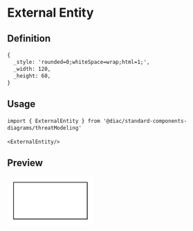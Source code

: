 # External Entity

## Definition

```
{
  _style: 'rounded=0;whiteSpace=wrap;html=1;',
  _width: 120,
  _height: 60,
}
```

## Usage

```
import { ExternalEntity } from '@diac/standard-components-diagrams/threatModeling'

<ExternalEntity/>
```

## Preview

<img src="./external-entity.png" width="200"/>
